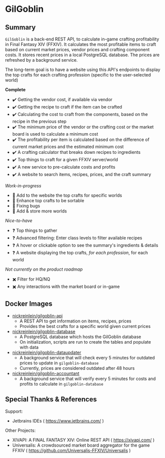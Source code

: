 # GilGoblin

## Summary

`GilGoblin` is a back-end REST API, to calculate in-game crafting profitability in Final Fantasy XIV (FFXIV). It calculates the most profitable items to craft based on current market prices, vendor prices and crafting component costs. It stores recent prices in a local PostgreSQL database. The prices are refreshed by a background service.

The long-term goal is to have a website using this API's endpoints to display the top crafts for each crafting profession (specific to the user-selected world)

**Complete**
* :heavy_check_mark:  Getting the vendor cost, if available via vendor
* :heavy_check_mark:  Getting the recipe to craft if the item can be crafted
* :heavy_check_mark:  Calculating the cost to craft from the components, based on the recipe in the previous step
* :heavy_check_mark:  The minimum price of the vendor or the crafting cost or the market board is used to calculate a minimum cost
* :heavy_check_mark:  The profitability per item is calculated based on the difference of current market prices and the estimated minimum cost
* :heavy_check_mark:  A crafting calculator that breaks down recipes to ingredients
* :heavy_check_mark:  Top things to craft for a given FFXIV server/world
* :heavy_check_mark:  A new service to pre-calculate costs and profits
* :heavy_check_mark: A website to search items, recipes, prices, and the craft summary

*Work-in-progress*
* :hatching_chick: Add to the website the top crafts for specific worlds
* :egg: Enhance top crafts to be sortable
* :egg: Fixing bugs
* :egg: Add & store more worlds

*Nice-to-have*
* :question: Top things to gather
* :question: Advanced filtering: Enter class levels to filter available recipes
* :question: A hover or clickable option to see the summary's ingredients & details
* :question:  A website displaying the top crafts, *for each profession*, for each world

*Not currently on the product roadmap*
* :heavy_multiplication_x: Filter for HQ/NQ
* :heavy_multiplication_x: Any interactions with the market board or in-game

## Docker Images

* [nickreinlein/gilgoblin-api](https://hub.docker.com/repository/docker/nickreinlein/gilgoblin-api/general)
  * A REST API to get information on items, recipes, prices
  * Provides the best crafts for a specific world given current prices
* [nickreinlein/gilgoblin-database](https://hub.docker.com/repository/docker/nickreinlein/gilgoblin-database/general)
  * A PostgreSQL database which hosts the GilGoblin database
  * On initialization, scripts are run to create the tables and populate with data
* [nickreinlein/gilgoblin-dataupdater](https://hub.docker.com/repository/docker/nickreinlein/gilgoblin-dataupdater/general)
  * A background service that will check every 5 minutes for outdated prices to update in `gilgoblin-database`
  * Currently, prices are considered outdated after 48 hours
* [nickreinlein/gilgoblin-accountant](https://hub.docker.com/repository/docker/nickreinlein/gilgoblin-accountant/general)
  * A background service that will verify every 5 minutes for costs and profits to calculate in `gilgoblin-database`

## Special Thanks & References
Support:
* Jetbrains IDEs ( https://www.jetbrains.com/ )

Other Projects:
* XIVAPI: A FINAL FANTASY XIV: Online REST API ( https://xivapi.com/ )
* Universalis: A crowdsourced market board aggregator for the game FFXIV ( https://github.com/Universalis-FFXIV/Universalis )
